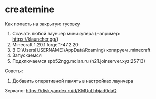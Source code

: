 # createmine
Как попасть на закрытую тусовку

1. Скачать любой лаунчер миникупера (например: https://klauncher.gg/)
2. Minecraft 1.20.1 forge.1-47.2.20
3. В C:\Users\[USERNAME]\AppData\Roaming\ копируем .minecraft
4. Запускаемся
5. Подключаемся spb52ngg.mclan.ru (n21.joinserver.xyz:25713)

Советы:
1. Добавить оперативной память в настройках лаунчера

Зеркало:
https://disk.yandex.ru/d/KMUuLhhjad0daQ
